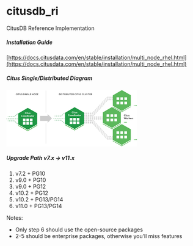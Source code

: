 # citusdb_ri
CitusDB Reference Implementation

##### Installation Guide
[https://docs.citusdata.com/en/stable/installation/multi_node_rhel.html](https://docs.citusdata.com/en/stable/installation/multi_node_rhel.html) <br/>

##### Citus Single/Distributed Diagram
![Citus S/D Diagram](https://github.com/lel99999/citusdb_ri/blob/master/citus-01.png) <br/>

##### Upgrade Path v7.x -> v11.x
1. v7.2 + PG10 <br/>
2. v9.0 + PG10 <br/>
3. v9.0 + PG12 <br/>
4. v10.2 + PG12 <br/>
5. v10.2 + PG13/PG14 <br/>
6. v11.0 + PG13/PG14 <br/>

Notes: <br/>
- Only step 6 should use the open-source packages <br/>
- 2-5 should be enterprise packages, otherwise you’ll miss features <br/>


